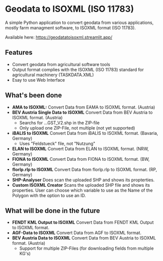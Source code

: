 # Geodata to ISOXML (ISO 11783)

A simple Python application to convert geodata from various applications, mostly farm managment software, to ISOXML format (ISO 11783).

Available here:
https://geodatatoisoxml.streamlit.app/

## Features

- Convert geodata from agricultural software tools
- Output format complies with the ISOXML (ISO 11783) standard for agricultural machinery (TASKDATA.XML)
- Esay to use Web Interface

## What's been done

- **AMA to ISOXML:** Convert Data from EAMA to ISOXML format. (Austria)
- **BEV Austria Single Data to ISOXML** Convert Data from BEV Austria to ISOXML format. (Austria)
    - Searchs for ...GST_V2.shp in the ZIP-file
    - Only upload one ZIP-File, not multiple (not yet supported)
- **iBALIS to ISOXML** Convert Data from iBALIS to ISOXML format. (Bavaria, Germany)
    - Uses "Feldstueck" file, not "Nutzung"
- **ELAN to ISOXML** Convert Data from ELAN to ISOXML format. (NRW, Germany)
- **FIONA to ISOXML** Convert Data from FIONA to ISOXML format. (BW, Germany)
- **florlp.rlp to ISOXML** Convert Data from florlp.rlp to ISOXML format. (RP, Germany)
- **SHP-Analyser** Does scan the uploaded SHP and shows its propterties.
- **Custom ISOXML Creator** Scans the uploaded SHP file and shows its properties. User can choose which variable to use as the Name of the Polygon with the option to use an ID.

## What will be done in the future

- **FENDT KML Output to ISOXML** Convert Data from FENDT KML Output to ISOXML format.
- **AGF-Data to ISOXML** Convert Data from AGF to ISOXML format.
- **BEV Austria Data to ISOXML** Convert Data from BEV Austria to ISOXML format. (Austria)
    - Support for multiple ZIP-Files (for downloading fields from multiple KG's)

